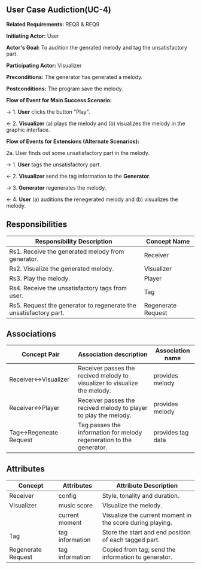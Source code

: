 ## User Case Audiction(UC-4)

**Related Requirements:** REQ8 & REQ9

**Initiating Actor:** User

**Actor's Goal:** To audition the genrated melody and tag the unsatisfactory part.

**Participating Actor:** Visualizer

**Preconditions:** The generator has generated a melody.

**Postconditions:** The program save the melody.

**Flow of Event for Main Success Scenario:**

→ 1. **User** clicks the button "Play".

← 2. **Visualizer** (a) plays the melody and (b) visualizes the melody in the graphic interface. 

**Flow of Events for Extensions (Alternate Scenarios):** 

2a. User finds out some unsatisfactory part in the melody.

→ 1. **User** tags the unsatisfactory part. 

← 2. **Visualizer** send the tag information to the **Generator**.

→ 3. **Generator** regenerates the melody. 

← 4. **User** (a) auditions the renegerated melody and (b) visualizes the melody.

## Responsibilities

| Responsibility Description                                   | Concept Name       |
| ------------------------------------------------------------ | ------------------ |
| Rs1. Receive the generated melody from generator.            | Receiver           |
| Rs2. Visualize the generated melody.                         | Visualizer         |
| Rs3. Play the melody.                                        | Player             |
| Rs4. Receive the unsatisfactory tags from user.              | Tag                |
| Rs5. Request the generator to regenerate the unsatisfactory part. | Regenerate Request |

## Associations

| Concept Pair          | Association description                                      | Association name |
| --------------------- | ------------------------------------------------------------ | ---------------- |
| Receiver↔Visualizer   | Receiver passes the recived melody to visualizer to visualize the melody. | provides melody  |
| Receiver↔Player       | Receiver passes the recived melody to player to play the melody. | provides melody  |
| Tag↔Regeneate Request | Tag passes the information for melody regeneration to the generator. | provides tag data |

## Attributes

| Concept            | Attributes      | Attribute Description                                    |
| ------------------ | --------------- | -------------------------------------------------------- |
| Receiver           | config          | Style, tonality and duration.                            |
| Visualizer         | music score     | Visualize the melody.                                    |
|                    | current moment  | Visualize the current moment in the score during playing.|
| Tag                | tag information | Store the start and end position of each tagged part.    |
| Regenerate Request | tag information | Copied from tag; send the information to generator.      |

